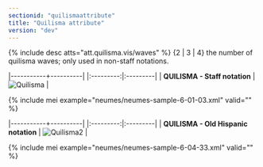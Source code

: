 ```yaml
---
sectionid: "quilismaattribute"
title: "Quilisma attribute"
version: "dev"
---
```


{% include desc atts="att.quilisma.vis/waves" %} {2 | 3 | 4} the number of quilisma waves; only used in non-staff notations.



|-----------+----------|
|:---------:|:---------|
| **QUILISMA - Staff notation** | ![Quilisma](/guidelines/images/v4/modules/neumes/quilisma.png) |

{% include mei example="neumes/neumes-sample-6-01-03.xml" valid="" %}



|-----------+----------|
|:---------:|:---------|
| **QUILISMA - Old Hispanic notation** | ![Quilisma2](/guidelines/images/v4/modules/neumes/quilismaOH.png) |

{% include mei example="neumes/neumes-sample-6-04-33.xml" valid="" %}

